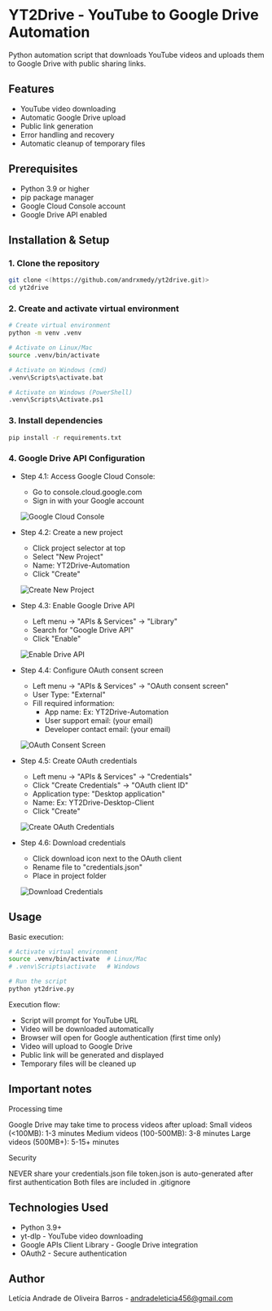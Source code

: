 # YT2Drive - YouTube to Google Drive Automation

Python automation script that downloads YouTube videos and uploads them to Google Drive with public sharing links.

## Features

- YouTube video downloading
- Automatic Google Drive upload  
- Public link generation
- Error handling and recovery
- Automatic cleanup of temporary files

## Prerequisites

- Python 3.9 or higher
- pip package manager
- Google Cloud Console account
- Google Drive API enabled

## Installation & Setup

### 1. Clone the repository
```bash
git clone <(https://github.com/andrxmedy/yt2drive.git)>
cd yt2drive
```

### 2. Create and activate virtual environment
```bash
# Create virtual environment
python -m venv .venv

# Activate on Linux/Mac
source .venv/bin/activate

# Activate on Windows (cmd)
.venv\Scripts\activate.bat

# Activate on Windows (PowerShell)
.venv\Scripts\Activate.ps1
```

### 3. Install dependencies
```bash 
pip install -r requirements.txt
```

### 4. Google Drive API Configuration

- Step 4.1: Access Google Cloud Console:
    - Go to console.cloud.google.com
    - Sign in with your Google account

    ![Google Cloud Console](https://raw.githubusercontent.com/andrxmedy/yt2drive/main/docs/step1-console.jpg)

- Step 4.2: Create a new project
    - Click project selector at top
    - Select "New Project" 
    - Name: YT2Drive-Automation
    - Click "Create"

    ![Create New Project](https://raw.githubusercontent.com/andrxmedy/yt2drive/main/docs/step2-first-project.jpg)

- Step 4.3: Enable Google Drive API
    - Left menu → "APIs & Services" → "Library"
    - Search for "Google Drive API"
    - Click "Enable" 

    ![Enable Drive API](https://raw.githubusercontent.com/andrxmedy/yt2drive/main/docs/step3-enable-api.jpg)

- Step 4.4: Configure OAuth consent screen 
    - Left menu → "APIs & Services" → "OAuth consent screen"
    - User Type: "External"
    - Fill required information:
        - App name: Ex: YT2Drive-Automation
        - User support email: (your email)
        - Developer contact email: (your email)
    
    ![OAuth Consent Screen](https://raw.githubusercontent.com/andrxmedy/yt2drive/main/docs/step4-oauth-consent.jpg)

- Step 4.5: Create OAuth credentials 
    - Left menu → "APIs & Services" → "Credentials"
    - Click "Create Credentials" → "OAuth client ID"
    - Application type: "Desktop application"
    - Name: Ex: YT2Drive-Desktop-Client
    - Click "Create"

    ![Create OAuth Credentials](https://raw.githubusercontent.com/andrxmedy/yt2drive/main/docs/step5-create-credentials.jpg)

- Step 4.6: Download credentials
    - Click download icon next to the OAuth client
    - Rename file to "credentials.json"
    - Place in project folder

    ![Download Credentials](https://raw.githubusercontent.com/andrxmedy/yt2drive/main/docs/step6-download-credentials.jpg)

## Usage

Basic execution: 
```bash
# Activate virtual environment
source .venv/bin/activate  # Linux/Mac
# .venv\Scripts\activate   # Windows

# Run the script
python yt2drive.py
```
Execution flow:
- Script will prompt for YouTube URL
- Video will be downloaded automatically
- Browser will open for Google authentication (first time only)
- Video will upload to Google Drive
- Public link will be generated and displayed
- Temporary files will be cleaned up

## Important notes

Processing time

Google Drive may take time to process videos after upload:
Small videos (<100MB): 1-3 minutes
Medium videos (100-500MB): 3-8 minutes
Large videos (500MB+): 5-15+ minutes

Security

NEVER share your credentials.json file
token.json is auto-generated after first authentication
Both files are included in .gitignore

## Technologies Used
- Python 3.9+
- yt-dlp - YouTube video downloading
- Google APIs Client Library - Google Drive integration
- OAuth2 - Secure authentication

## Author

Letícia Andrade de Oliveira Barros - andradeleticia456@gmail.com







